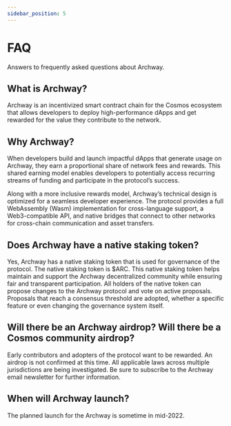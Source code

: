```yaml
---
sidebar_position: 5
---
```


# FAQ

Answers to frequently asked questions about Archway.

## What is Archway?

Archway is an incentivized smart contract chain for the Cosmos ecosystem that allows developers to deploy high-performance dApps and get rewarded for the value they contribute to the network.

## Why Archway?

When developers build and launch impactful dApps that generate usage on Archway, they earn a proportional share of network fees and rewards. This shared earning model enables developers to potentially access recurring streams of funding and participate in the protocol’s success.

Along with a more inclusive rewards model, Archway’s technical design is optimized for a seamless developer experience. The protocol provides a full WebAssembly (Wasm) implementation for cross-language support, a Web3-compatible API, and native bridges that connect to other networks for cross-chain communication and asset transfers.

## Does Archway have a native staking token?

Yes, Archway has a native staking token that is used for governance of the protocol. The native staking token is $ARC. This native staking token helps maintain and support the Archway decentralized community while ensuring fair and transparent participation. All holders of the native token can propose changes to the Archway protocol and vote on active proposals. Proposals that reach a consensus threshold are adopted, whether a specific feature or even changing the governance system itself.

## Will there be an Archway airdrop? Will there be a Cosmos community airdrop?

Early contributors and adopters of the protocol want to be rewarded. An airdrop is not confirmed at this time. All applicable laws across multiple jurisdictions are being investigated. Be sure to subscribe to the Archway email newsletter for further information. 

## When will Archway launch?

The planned launch for the Archway is sometime in mid-2022. 
